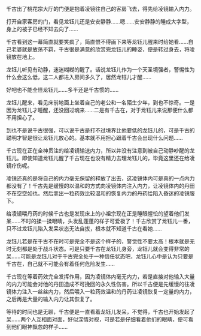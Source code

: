 千古出了桃花宗大厅的门便是抱着凌镜往自己的客房飞去，得先给凌镜输入内力。

打开自家客房的门，看见龙钰儿还是安安静静……嗯……安安静静的睡成大字型，身上的被子已经不知去向了……

千古看到这一幕简直就要笑疯了，简直恨不得画下来等龙钰儿醒来时给她看……自己老婆就是放荡不羁，千古很是满意的欣赏完龙钰儿的睡姿，便是转过身去，将凌镜放在地上。

龙钰儿听见有动静，迷迷糊糊的醒了。话说龙钰儿作为一个天圣境强者，警惕性为什么会这么低，这二人都进入房间多久了，居然龙钰儿才醒……

好吧也不能全怪龙钰儿……多半还是千古惯的……

龙钰儿醒来，看见床前地面上坐着自己的老公和一名陌生少年，到也不惊奇。一是因为龙钰儿才睡醒，还没回过魂来……二是有千古在，对于龙钰儿来说那便什么都不用担心了。

到也不是说千古很强，可以说千古是打不过境界比他要低的龙钰儿的，可是千古的聪明才智是很让龙钰儿放心的。基本就不用担心跟着千古会出现什么问题……

千古现在正在全神贯注的给凌镜输送内力，所以并没有注意到被自己动静吵醒的龙钰儿。即使知道龙钰儿醒了千古现在也没有精力去理龙钰儿的，毕竟这里还在给凌镜疗伤呢。

凌镜还真的是将自己的内力毫无保留的释放了出去，这凌镜体内可是真的一点内力都没有了！千古先是缓慢的以温和的方式向凌镜体内注入内力，让凌镜体内的丹田不在空空如也。然后拿出一粒药效比较温和的恢复内力的丹药给陷入昏迷的凌镜服下。

给凌镜喂丹药的时候千古也是发现床上的小祖宗现在正是睡眼惺忪的望着他们发呆……不时的揉一揉眼睛，头发乱蓬蓬的样子可爱极了！千古欣赏了龙钰儿一番，只不过龙钰儿陷入发呆状态无法自拔，根本就不知道千古在看她……

龙钰儿若是在千古不在时可是完全不是这个样子的，警觉性不要太高！根本就是无时无刻都是处于战斗状态。可是只要千古在龙钰儿身旁，龙钰儿就会变得非常的呆……可能是龙钰儿对于千古完全处于一种信任状态吧，龙钰儿心中是认为只要是千古在，自己就不可能会有着任何危险发生……

千古现在等着药效完全发挥作用，因为凌镜体内毫无内力，若是直接对他输入大量的内力可能会对他的丹田造成不可挽回的永久性伤害。所以千古便是先缓慢的往凌镜体力注入一丝丝内力，然后喂入一粒药效温和的丹药让凌镜恢复一定量的内力，之后再是大量的输入内力让其恢复了。

等待的时间也是无聊，千古便是一直看着龙钰儿发呆，不觉得，千古也开始发起了呆……两个人互相面对面，好似深情对视，可是若是仔细看着他们的眼睛，便可看到他们眼神飘忽的样子……